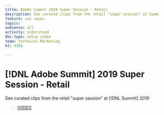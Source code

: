 ```yaml
---
title: Adobe Summit 2019 Super Session - Retail
description: See curated clips from the retail "super session" at Summit 2019
feature: use cases
topics: 
audience: all
activity: understand
doc-type: value video
team: Technical Marketing
kt: 4389

---
```


# [!DNL Adobe Summit] 2019 Super Session - Retail

See curated clips from the retail "super session" at [!DNL Summit] 2019

>[!VIDEO](https://video.tv.adobe.com/v/30549/?quality=12)
